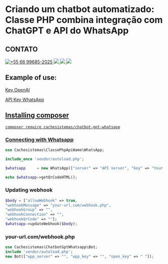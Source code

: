 # Criando um chatbot automatizado: Classe PHP combina integração com ChatGPT e API do WhatsApp
 
## CONTATO 
 
<p>
<a href="https://wa.me/5566996852025" target="_blank"> 
 <img src="https://img.shields.io/badge/WhatsApp-25D366?style=for-the-badge&logo=whatsapp&logoColor=white" title="+55 66 99685-2025"/> 
</a>

 <a href="https://t.me/raphaelserafim" target="_blank">
  <img src="https://img.shields.io/badge/Telegram-2CA5E0?style=for-the-badge&logo=telegram&logoColor=white" target="_blank">
 </a>  

<a href="https://instagram.com/raphaelvserafim" target="_blank">
 <img src="https://img.shields.io/badge/-Instagram-%23E4405F?style=for-the-badge&logo=instagram&logoColor=white" target="_blank">
</a>
 
<a href="https://www.linkedin.com/in/raphaelvserafim" target="_blank">
 <img src="https://img.shields.io/badge/-LinkedIn-%230077B5?style=for-the-badge&logo=linkedin&logoColor=white" target="_blank">
</a>  
</p>
 


## Example of use:

<a href="https://beta.openai.com/account/api-keys" target="_blank">Key OpenAI</p>

<a href="https://api-wa.me/auth/registre-se" target="_blank">API Key WhatsApp</p>

## Installing composer
```
composer require cachesistemas/chatbot-gpt-whatsapp
```
### Connecting with Whatsapp
```php
use Cachesistemas\ClassePhpApiWame\WhatsApp;

include_once 'vendor/autoload.php';

$whatsapp     = new WhatsApp(["server" => "API server", "key" => "Your Key Instance"]);

echo $whatsapp->getQrCodeHTML();

```

### Updating webhook
```php
$body = ["allowWebhook" => true,
"webhookMessage" => "your-url.com/webhook.php",
"webhookGroup" => "",
"webhookConnection" => "",
"webhookQrCode" => ""];
$whatsapp->updateWebhook($body);
```


### your-url.com/webhook.php
```php
use Cachesistemas\ChatbotGptWhatsapp\Bot;
include 'vendor/autoload.php';
new Bot(["wpp_server" => "", "wpp_key" => "", "open_key" => " "]);

```
